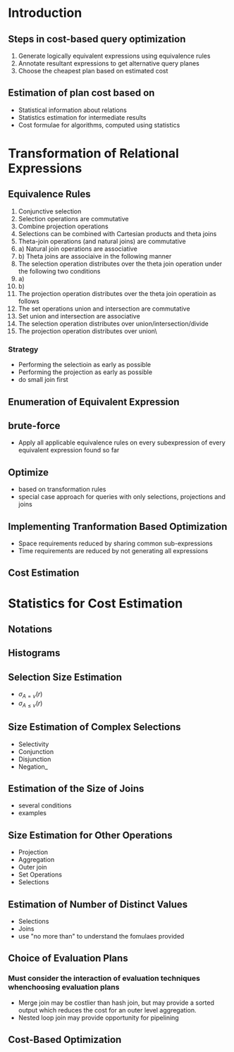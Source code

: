 # Introduction
## Steps in cost-based query optimization
1. Generate logically equivalent expressions using equivalence rules
2. Annotate resultant expressions to get alternative query planes
3. Choose the cheapest plan based on estimated cost
## Estimation of plan cost based on
- Statistical information about  relations
- Statistics estimation for intermediate results
- Cost formulae for algorithms, computed using statistics
# Transformation of Relational Expressions
## Equivalence Rules
1. Conjunctive selection
2. Selection operations are commutative
3. Combine projection operations
4. Selections can be combined with Cartesian products and theta joins
5. Theta-join operations (and natural joins) are commutative
6. a) Natural join operations are associative
6. b) Theta joins are associaive in the following manner
7. The selection operation distributes over the theta join operation under the following two conditions
7. a) 
7. b)
8. The projection operation distributes over the theta join operatioin as follows
9. The set operations union and intersection are commutative
10. Set union and intersection are associative
11. The selection operation distributes over union/intersection/divide
12. The projection operation distributes over union\
### Strategy
- Performing the selectioin as early as possible 
- Performing the projection as early as possible
- do small join first
## Enumeration of Equivalent Expression
## brute-force
- Apply all applicable equivalence rules on every subexpression of every equivalent expression found so far
## Optimize
- based on transformation rules
- special case approach for queries with only selections, projections and joins
## Implementing Tranformation Based Optimization
- Space requirements reduced by sharing common sub-expressions
- Time requirements are reduced by not generating all expressions
## Cost Estimation
# Statistics for Cost Estimation
## Notations
## Histograms
## Selection Size Estimation
- $\sigma _{A=v}(r)$
- $\sigma _{A\leq v}(r)$
## Size Estimation of Complex Selections
- Selectivity
- Conjunction
- Disjunction
- Negation_
## Estimation of the Size of Joins
- several conditions
- examples
## Size Estimation for Other Operations
- Projection
- Aggregation
- Outer join
- Set Operations
- Selections
## Estimation of Number of Distinct Values
- Selections
- Joins
- use "no more than" to understand the fomulaes provided
## Choice of Evaluation Plans
### Must consider the interaction of evaluation techniques whenchoosing evaluation plans
- Merge join may be costlier than hash join, but may provide a sorted output which reduces the cost for an outer level aggregation.
- Nested loop join may provide opportunity for pipelining
## Cost-Based Optimization

